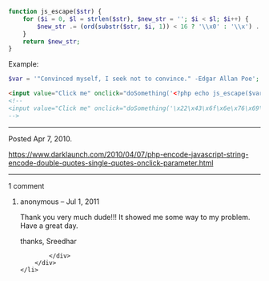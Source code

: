 ```php
function js_escape($str) {
	for ($i = 0, $l = strlen($str), $new_str = ''; $i < $l; $i++) {
		$new_str .= (ord(substr($str, $i, 1)) < 16 ? '\\x0' : '\\x') . dechex(ord(substr($str, $i, 1)));
	}
	return $new_str;
}
```

Example:
```php
$var = '"Convinced myself, I seek not to convince." -Edgar Allan Poe';
```
<script type="text/javascript">
function doSomething(foo) {
	alert(foo);
}
</script>
```html
<input value="Click me" onclick="doSomething('<?php echo js_escape($var); ?>');" type="button" />
<!--
<input value="Click me" onclick="doSomething('\x22\x43\x6f\x6e\x76\x69\x6e\x63\x65\x64\x20\x6d\x79\x73\x65\x6c\x66\x2c\x20\x49\x20\x73\x65\x65\x6b\x20\x6e\x6f\x74\x20\x74\x6f\x20\x63\x6f\x6e\x76\x69\x6e\x63\x65\x2e\x22\x20\x2d\x45\x64\x67\x61\x72\x20\x41\x6c\x6c\x61\x6e\x20\x50\x6f\x65');" type="button" />
-->
```

---

Posted Apr 7, 2010.

https://www.darklaunch.com/2010/04/07/php-encode-javascript-string-encode-double-quotes-single-quotes-onclick-parameter.html

---

1 comment

<ol>
    <li>
        <div>
            anonymous &ndash; Jul 1, 2011
            <div>

Thank you very much dude!!! It showed me some way to my problem. Have a great day.

thanks,
Sreedhar

            </div>
        </div>
    </li>
</ol>
